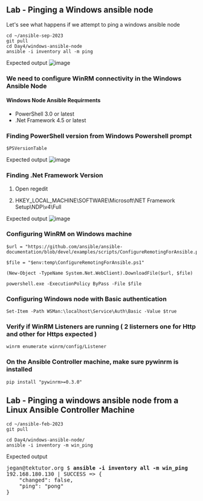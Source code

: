 ## Lab - Pinging a Windows ansible node

Let's see what happens if we attempt to ping a windows ansible node
```
cd ~/ansible-sep-2023
git pull
cd Day4/windows-ansible-node
ansible -i inventory all -m ping
```
Expected output
![image](https://github.com/tektutor/ansible-sep-2023/assets/12674043/c80d079b-8ac5-4ace-b88c-7f06dc986e0e)

### We need to configure WinRM connectivity in the Windows Ansible Node

#### Windows Node Ansible Requirments	
- PowerShell 3.0 or latest
- .Net Framework 4.5 or latest

### Finding PowerShell version from Windows Powershell prompt
```
$PSVersionTable
```
Expected output
![image](https://github.com/tektutor/ansible-sep-2023/assets/12674043/a9722c67-f55f-482c-a4f1-1fa4beb95b1b)


### Finding .Net Framework Version

1. Open regedit

2. HKEY_LOCAL_MACHINE\SOFTWARE\Microsoft\NET Framework Setup\NDP\v4\Full

Expected output
![image](https://github.com/tektutor/ansible-sep-2023/assets/12674043/8d97cfef-0cc0-4d81-a303-1d7d1d6ca7ac)


### Configuring WinRM on Windows machine
```
$url = "https://github.com/ansible/ansible-documentation/blob/devel/examples/scripts/ConfigureRemotingForAnsible.ps1"

$file = "$env:temp\ConfigureRemotingForAnsible.ps1"

(New-Object -TypeName System.Net.WebClient).DownloadFile($url, $file)

powershell.exe -ExecutionPolicy ByPass -File $file
```

### Configuring Windows node with Basic authentication
```
Set-Item -Path WSMan:\localhost\Service\Auth\Basic -Value $true
```

### Verify if WinRM Listeners are running ( 2 listerners one for Http and other for Https expected )
```
winrm enumerate winrm/config/Listener
```

### On the Ansible Controller machine, make sure pywinrm is installed
```
pip install "pywinrm>=0.3.0"
```

## Lab - Pinging a windows ansible node from a Linux Ansible Controller Machine
```
cd ~/ansible-feb-2023
git pull

cd Day4/windows-ansible-node/
ansible -i inventory -m win_ping
```

Expected output
<pre>
jegan@tektutor.org $ <b>ansible -i inventory all -m win_ping</b>
192.168.180.130 | SUCCESS => {
    "changed": false,
    "ping": "pong"
}
</pre>
